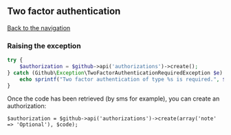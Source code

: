 ## Two factor authentication
[Back to the navigation](index.md)


### Raising the exception

```php
try {
    $authorization = $github->api('authorizations')->create();
} catch (Github\Exception\TwoFactorAuthenticationRequiredException $e) {
    echo sprintf("Two factor authentication of type %s is required.", $e->getType());
}
```

Once the code has been retrieved (by sms for example), you can create an authorization:

```
$authorization = $github->api('authorizations')->create(array('note' => 'Optional'), $code);
```

